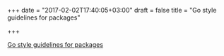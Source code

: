 +++
date = "2017-02-02T17:40:05+03:00"
draft = false
title = "Go style guidelines for packages"

+++

<p><a href="https://rakyll.org/style-packages">Go style guidelines for packages</a></p>
